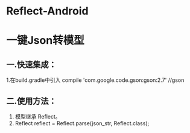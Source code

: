# Reflect-Android

一键Json转模型
=================



## 一.快速集成：
1.在build.gradle中引入 compile 'com.google.code.gson:gson:2.7'  //gson


## 二.使用方法：
1. 模型继承 Reflect。<br/>
2. Reflect reflect = Reflect.parse(json_str, Reflect.class);

